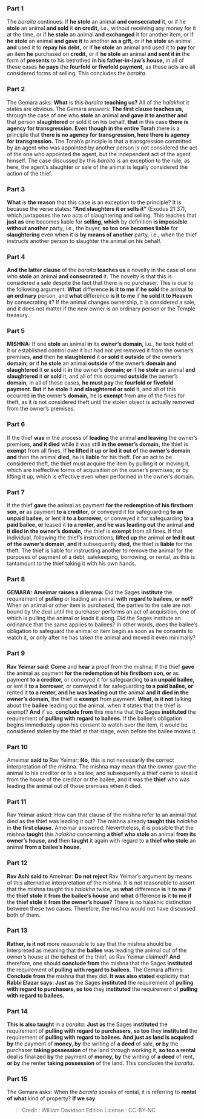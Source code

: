 
### Part 1
The <i>baraita</i> continues: If <b>he stole</b> an animal <b>and consecrated</b> it, or if he <b>stole</b> an animal <b>and sold</b> it <b>on credit,</b> i.e., without receiving any money for it at the time, or if <b>he stole</b> an animal <b>and exchanged</b> it for another item, or if <b>he stole</b> an animal <b>and gave it</b> to another <b>as a gift,</b> or if <b>he stole</b> an animal <b>and</b> used it to <b>repay his debt,</b> or if <b>he stole</b> an animal and used it to <b>pay</b> for an item <b>he</b> purchased on <b>credit,</b> or if <b>he stole</b> an animal <b>and sent it in</b> the form of <b>presents</b> to his betrothed <b>in his father-in-law’s house,</b> in all of these cases <b>he pays</b> the <b>fourfold or fivefold payment,</b> as these acts are all considered forms of selling. This concludes the <i>baraita</i>.

### Part 2
The Gemara asks: <b>What</b> is this <i>baraita</i> <b>teaching us?</b> All of the <i>halakhot</i> it states are obvious. The Gemara answers: <b>The first clause teaches us,</b> through the case of one who <b>stole</b> an animal <b>and gave it to another and</b> that person <b>slaughtered</b> or sold it on his behalf, <b>that</b> in this case <b>there is agency for transgression. Even though in the entire Torah</b> there is a principle that <b>there is no agency for transgression, here there is agency for transgression.</b> The Torah’s principle is that a transgression committed by an agent who was appointed by another person is not considered the act of the one who appointed the agent, but the independent act of the agent himself. The case discussed by this <i>baraita</i> is an exception to the rule, as here, the agent’s slaughter or sale of the animal is legally considered the action of the thief.

### Part 3
<b>What</b> is <b>the reason</b> that this case is an exception to the principle? It is because the verse states: <b>“And slaughters it or sells it”</b> (Exodus 21:37), which juxtaposes the two acts of slaughtering and selling. This teaches that <b>just as</b> one becomes liable for <b>selling, which</b> by definition <b>is impossible without another</b> party, i.e., the buyer, <b>so too one becomes liable</b> for <b>slaughtering</b> even when it is <b>by means of another</b> party, i.e., when the thief instructs another person to slaughter the animal on his behalf.

### Part 4
<b>And the latter clause</b> of the <i>baraita</i> <b>teaches us</b> a novelty in the case of one who <b>stole</b> an animal <b>and consecrated</b> it. The novelty is that this is considered a sale despite the fact that there is no purchaser. This is due to the following argument: <b>What</b> difference <b>is it to me</b> if <b>he sold</b> the animal <b>to an ordinary</b> person, and <b>what</b> difference <b>is it to me</b> if <b>he sold it to Heaven</b> by consecrating it? If the animal changes ownership, it is considered a sale, and it does not matter if the new owner is an ordinary person or the Temple treasury.

### Part 5
<strong>MISHNA:</strong> If one <b>stole</b> an animal <b>in</b> its <b>owner’s domain,</b> i.e., he took hold of it or established control over it but had not yet removed it from the owner’s premises, <b>and</b> then <b>he slaughtered</b> it <b>or sold</b> it <b>outside</b> of the owner’s <b>domain; or</b> if <b>he stole</b> an animal <b>outside</b> of the owner’s <b>domain and slaughtered</b> it <b>or sold</b> it <b>in</b> the owner’s <b>domain; or</b> if <b>he stole</b> an animal <b>and slaughtered</b> it <b>or sold</b> it, and all of this occurred <b>outside</b> the owner’s <b>domain,</b> in all of these cases, <b>he must pay</b> the <b>fourfold or fivefold payment. But</b> if <b>he stole</b> it <b>and slaughtered or sold</b> it, and all of this occurred <b>in</b> the owner’s <b>domain,</b> he is <b>exempt</b> from any of the fines for theft, as it is not considered theft until the stolen object is actually removed from the owner’s premises.

### Part 6
If the thief <b>was</b> in the process of <b>leading</b> the animal <b>and leaving</b> the owner’s premises, <b>and it died</b> while it was still <b>in the owner’s domain,</b> the thief is <b>exempt</b> from all fines. If <b>he lifted it up or led it out of</b> the <b>owner’s domain and</b> then the animal <b>died,</b> he is <b>liable</b> for his theft. For an act to be considered theft, the thief must acquire the item by pulling it or moving it, which are ineffective forms of acquisition on the owner’s premises; or by lifting it up, which is effective even when performed in the owner’s domain.

### Part 7
If the thief <b>gave</b> the animal as payment <b>for the redemption of his firstborn son, or</b> as payment <b>to a creditor,</b> or conveyed it for safeguarding <b>to an unpaid bailee,</b> or lent it <b>to a borrower,</b> or conveyed it for safeguarding <b>to a paid bailee, or</b> leased it <b>to a renter, and he was leading out</b> the animal <b>and it died in the owner’s domain,</b> the thief is <b>exempt</b> from all fines. If that individual, following the thief’s instructions, <b>lifted up</b> the animal <b>or led it out of the owner’s domain, and it</b> subsequently <b>died,</b> the thief is <b>liable</b> for the theft. The thief is liable for instructing another to remove the animal for the purposes of payment of a debt, safekeeping, borrowing, or rental, as this is tantamount to the thief taking it with his own hands.

### Part 8
<strong>GEMARA:</strong> <b>Ameimar raises a dilemma:</b> Did the Sages <b>institute</b> the requirement of <b>pulling</b> or leading an animal <b>with regard to bailees, or not?</b> When an animal or other item is purchased, the parties to the sale are not bound by the deal until the purchaser performs an act of acquisition, one of which is pulling the animal or leads it along. Did the Sages institute an ordinance that the same applies to bailees? In other words, does the bailee’s obligation to safeguard the animal or item begin as soon as he consents to watch it, or only after he has taken the animal and moved it even minimally?

### Part 9
<b>Rav Yeimar said: Come</b> and <b>hear</b> a proof from the mishna: If the thief <b>gave</b> the animal as payment <b>for the redemption of his firstborn son, or</b> as payment <b>to a creditor,</b> or conveyed it for safeguarding <b>to an unpaid bailee,</b> or lent it <b>to a borrower,</b> or conveyed it for safeguarding <b>to a paid bailee, or</b> rented it <b>to a renter, and he was leading out</b> the animal <b>and it died in the owner’s domain,</b> the thief is <b>exempt</b> from payment. <b>What, is it not</b> talking about the <b>bailee</b> leading out the animal, when it states that the thief is exempt? <b>And</b> if so, <b>conclude from</b> this mishna that the Sages <b>instituted</b> the requirement of <b>pulling with regard to bailees.</b> If the bailee’s obligation begins immediately upon his consent to watch over the item, it would be considered stolen by the thief at that stage, even before the bailee moves it.

### Part 10
Ameimar <b>said to</b> Rav Yeimar: <b>No,</b> this is not necessarily the correct interpretation of the mishna. The mishna may mean that the owner gave the animal to his creditor or to a bailee, and subsequently a thief came to steal it from the house of the creditor or the bailee, and it was the <b>thief</b> who was leading the animal out of those premises when it died.

### Part 11
Rav Yeimar asked: How can that clause of the mishna refer to an animal that died as the thief was leading it out? The mishna already <b>taught this</b> <i>halakha</i> in <b>the first clause.</b> Ameimar answered: Nevertheless, it is possible that the mishna <b>taught</b> this <i>halakha</i> concerning <b>a thief who stole</b> an animal <b>from its owner’s house, and</b> then <b>taught</b> it again with regard to <b>a thief who stole</b> an animal <b>from a bailee’s house.</b>

### Part 12
<b>Rav Ashi said to</b> Ameimar: <b>Do not reject</b> Rav Yeimar’s argument by means of this alternative interpretation of the mishna. It is not reasonable to assert that the mishna taught this <i>halakha</i> twice, as <b>what</b> difference <b>is</b> it <b>to me</b> if the <b>thief stole</b> it <b>from the bailee’s house</b> and <b>what</b> difference <b>is</b> it <b>to me if</b> the <b>thief stole</b> it <b>from the owner’s house?</b> There is no halakhic distinction between these two cases. Therefore, the mishna would not have discussed both of them.

### Part 13
<b>Rather, is it not</b> more reasonable to say that the mishna should be interpreted as meaning that the <b>bailee</b> was leading the animal out of the owner’s house at the behest of the thief, as Rav Yeimar claimed? <b>And</b> therefore, one should <b>conclude from</b> the mishna that the Sages <b>instituted</b> the requirement of <b>pulling with regard to bailees.</b> The Gemara affirms: <b>Conclude from</b> the mishna that they did. <b>It was also stated</b> explicitly that <b>Rabbi Elazar says: Just as</b> the Sages <b>instituted</b> the requirement of <b>pulling with regard to purchasers, so too</b> they <b>instituted</b> the requirement of <b>pulling with regard to bailees.</b>

### Part 14
<b>This is also taught</b> in a <i>baraita</i>: <b>Just as</b> the Sages <b>instituted</b> the requirement of <b>pulling with regard to purchasers, so too</b> they <b>instituted</b> the requirement of <b>pulling with regard to bailees. And just as land is acquired by</b> the payment of <b>money, by</b> the writing of <b>a deed</b> of sale, <b>or by</b> the purchaser <b>taking possession</b> of the land through working it, <b>so too a rental</b> deal is finalized <b>by</b> the payment of <b>money, by</b> the writing of <b>a deed</b> of rent, <b>or by</b> the renter <b>taking possession</b> of the land. This concludes the <i>baraita</i>.

### Part 15
The Gemara asks: When the <i>baraita</i> speaks of rental, it is referring to <b>rental of what</b> kind of property? <b>If we say</b>

>Credit : William Davidson Edition
>License : CC-BY-NC